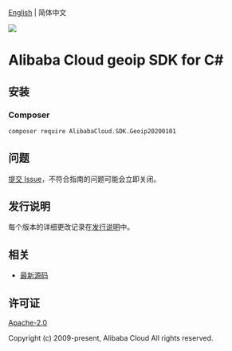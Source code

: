 [English](README.md) | 简体中文

![](https://aliyunsdk-pages.alicdn.com/icons/AlibabaCloud.svg)

# Alibaba Cloud geoip SDK for C#

## 安装

### Composer

```bash
composer require AlibabaCloud.SDK.Geoip20200101
```

## 问题

[提交 Issue](https://github.com/aliyun/alibabacloud-csharp-sdk/issues/new)，不符合指南的问题可能会立即关闭。

## 发行说明

每个版本的详细更改记录在[发行说明](./ChangeLog.md)中。

## 相关

* [最新源码](https://github.com/aliyun/alibabacloud-csharp-sdk/)

## 许可证

[Apache-2.0](http://www.apache.org/licenses/LICENSE-2.0)

Copyright (c) 2009-present, Alibaba Cloud All rights reserved.
